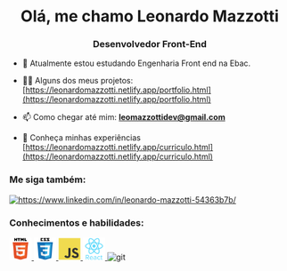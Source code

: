 <h1 align="center">Olá, me chamo Leonardo Mazzotti</h1>
<h3 align="center">Desenvolvedor Front-End</h3>

- 🌱 Atualmente estou estudando Engenharia Front end na Ebac. 

- 👨‍💻 Alguns dos meus projetos: [https://leonardomazzotti.netlify.app/portfolio.html](https://leonardomazzotti.netlify.app/portfolio.html)

- 📫 Como chegar até mim: **leomazzottidev@gmail.com**

- 📄 Conheça minhas experiências [https://leonardomazzotti.netlify.app/curriculo.html](https://leonardomazzotti.netlify.app/curriculo.html)

<h3 align="left">Me siga também:</h3>
<p align="left">

<a href="https://www.linkedin.com/in/leonardo-mazzotti-54363b7b/" target="blank"><img align="center" src="https://raw.githubusercontent.com/rahuldkjain/github-profile-readme-generator/master/src/images/icons/Social/linked-in-alt.svg" alt="https://www.linkedin.com/in/leonardo-mazzotti-54363b7b/" height="30" width="40" /></a>
</p>

<h3 align="left">Conhecimentos e habilidades:</h3>
<p align="left"> <a href="https://www.w3schools.com/css/" target="_blank" rel="noreferrer">
<img src="https://raw.githubusercontent.com/devicons/devicon/master/icons/html5/html5-original-wordmark.svg" alt="html5" width="40" height="40"/> 
</a> <a href="https://developer.mozilla.org/en-US/docs/Web/JavaScript" target="_blank" rel="noreferrer"> 
<img src="https://raw.githubusercontent.com/devicons/devicon/master/icons/css3/css3-original-wordmark.svg" alt="css3" width="40" height="40"/>
</a> <a href="https://git-scm.com/" target="_blank" rel="noreferrer">
<img src="https://raw.githubusercontent.com/devicons/devicon/master/icons/javascript/javascript-original.svg" alt="javascript" width="40" height="40"/> </a>
<a href="https://reactjs.org/" target="_blank" rel="noreferrer"> <img src="https://raw.githubusercontent.com/devicons/devicon/master/icons/react/react-original-wordmark.svg" alt="react" width="40" height="40"/> </a>
<img src="https://www.vectorlogo.zone/logos/git-scm/git-scm-icon.svg" alt="git" width="40" height="40"/> </a>
<a href="https://www.w3.org/html/" target="_blank" rel="noreferrer"></p>
